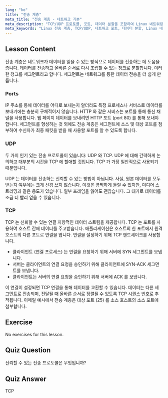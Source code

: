 ```yaml
---
lang: "ko"
title: "전송 계층"
meta_title: "전송 계층 - 네트워크 기본"
meta_description: "TCP/UDP 프로토콜, 포트, 데이터 분할을 포함하여 Linux 네트워킹의 전송 계층에 대해 알아보세요. 데이터가 안정적으로 전송되는 방식을 이해합니다."
meta_keywords: "Linux 전송 계층, TCP/UDP, 네트워크 포트, 데이터 분할, Linux 네트워킹, 초보자 튜토리얼, 네트워크 프로토콜"
---
```


## Lesson Content

전송 계층은 네트워크가 데이터를 읽을 수 있는 방식으로 데이터를 전송하는 데 도움을 줍니다. 데이터를 전송하고 올바른 순서로 다시 조립할 수 있는 청크로 분할합니다. 이러한 청크를 세그먼트라고 합니다. 세그먼트는 네트워크를 통한 데이터 전송을 더 쉽게 만듭니다.

### Ports

IP 주소를 통해 데이터를 어디로 보내는지 알더라도 특정 프로세스나 서비스로 데이터를 보내기에는 충분히 구체적이지 않습니다. HTTP 와 같은 서비스는 포트를 통해 통신 채널을 사용합니다. 웹 페이지 데이터를 보내려면 HTTP 포트 (port 80) 를 통해 보내야 합니다. 세그먼트를 형성하는 것 외에도 전송 계층은 세그먼트에 소스 및 대상 포트를 첨부하여 수신자가 최종 패킷을 받을 때 사용할 포트를 알 수 있도록 합니다.

### UDP

두 가지 인기 있는 전송 프로토콜이 있습니다: UDP 와 TCP. UDP 에 대해 간략하게 논의하고 대부분의 시간을 TCP 에 할애할 것입니다. TCP 가 가장 일반적으로 사용되기 때문입니다.

UDP 는 데이터를 전송하는 신뢰할 수 있는 방법이 아닙니다. 사실, 원본 데이터를 모두 받는지 여부에는 크게 신경 쓰지 않습니다. 이것은 끔찍하게 들릴 수 있지만, 미디어 스트리밍과 같은 용도가 있습니다. 일부 프레임을 잃어도 괜찮습니다. 그 대가로 데이터를 조금 더 빨리 얻을 수 있습니다.

### TCP

TCP 는 신뢰할 수 있는 연결 지향적인 데이터 스트림을 제공합니다. TCP 는 포트를 사용하여 호스트 간에 데이터를 주고받습니다. 애플리케이션은 호스트의 한 포트에서 원격 호스트의 다른 포트로 연결을 엽니다. 연결을 설정하기 위해 TCP 핸드셰이크를 사용합니다.

- 클라이언트 (연결 프로세스) 는 연결을 요청하기 위해 서버에 SYN 세그먼트를 보냅니다.
- 서버는 클라이언트의 연결 요청을 승인하기 위해 클라이언트에 SYN-ACK 세그먼트를 보냅니다.
- 클라이언트는 서버의 연결 요청을 승인하기 위해 서버에 ACK 를 보냅니다.

이 연결이 설정되면 TCP 연결을 통해 데이터를 교환할 수 있습니다. 데이터는 다른 세그먼트로 전송되며, 전달될 때 올바른 순서로 정렬될 수 있도록 TCP 시퀀스 번호로 추적됩니다. 이메일 예시에서 전송 계층은 대상 포트 (25) 를 소스 호스트의 소스 포트에 첨부합니다.

## Exercise

No exercises for this lesson.

## Quiz Question

신뢰할 수 있는 전송 프로토콜은 무엇입니까?

## Quiz Answer

TCP
